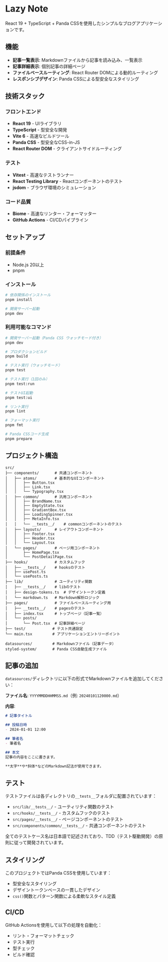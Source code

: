 # Lazy Note

React 19 + TypeScript + Panda CSSを使用したシンプルなブログアプリケーションです。

## 機能

- **記事一覧表示**: Markdownファイルから記事を読み込み、一覧表示
- **記事詳細表示**: 個別記事の詳細ページ
- **ファイルベースルーティング**: React Router DOMによる動的ルーティング
- **レスポンシブデザイン**: Panda CSSによる型安全なスタイリング

## 技術スタック

### フロントエンド

- **React 19** - UIライブラリ
- **TypeScript** - 型安全な開発
- **Vite 6** - 高速なビルドツール
- **Panda CSS** - 型安全なCSS-in-JS
- **React Router DOM** - クライアントサイドルーティング

### テスト

- **Vitest** - 高速なテストランナー
- **React Testing Library** - Reactコンポーネントのテスト
- **jsdom** - ブラウザ環境のシミュレーション

### コード品質

- **Biome** - 高速なリンター・フォーマッター
- **GitHub Actions** - CI/CDパイプライン

## セットアップ

### 前提条件

- Node.js 20以上
- pnpm

### インストール

```bash
# 依存関係のインストール
pnpm install

# 開発サーバー起動
pnpm dev
```

### 利用可能なコマンド

```bash
# 開発サーバー起動（Panda CSS ウォッチモード付き）
pnpm dev

# プロダクションビルド
pnpm build

# テスト実行（ウォッチモード）
pnpm test

# テスト実行（1回のみ）
pnpm test:run

# テストUI起動
pnpm test:ui

# リント実行
pnpm lint

# フォーマット実行
pnpm fmt

# Panda CSSコード生成
pnpm prepare
```

## プロジェクト構造

```
src/
├── components/       # 共通コンポーネント
│   ├── atoms/        # 基本的なUIコンポーネント
│   │   ├── Button.tsx
│   │   ├── Link.tsx
│   │   └── Typography.tsx
│   ├── common/       # 汎用コンポーネント
│   │   ├── BrandName.tsx
│   │   ├── EmptyState.tsx
│   │   ├── GradientBox.tsx
│   │   ├── LoadingSpinner.tsx
│   │   ├── MetaInfo.tsx
│   │   └── __tests__/    # commonコンポーネントのテスト
│   ├── layouts/      # レイアウトコンポーネント
│   │   ├── Footer.tsx
│   │   ├── Header.tsx
│   │   └── Layout.tsx
│   └── pages/        # ページ用コンポーネント
│       ├── HomePage.tsx
│       └── PostDetailPage.tsx
├── hooks/            # カスタムフック
│   ├── __tests__/    # hooksのテスト
│   ├── usePost.ts
│   └── usePosts.ts
├── lib/              # ユーティリティ関数
│   ├── __tests__/    # libのテスト
│   ├── design-tokens.ts  # デザイントークン定義
│   └── markdown.ts   # Markdown解析ロジック
├── pages/            # ファイルベースルーティング用
│   ├── __tests__/    # pagesのテスト
│   ├── index.tsx     # トップページ（記事一覧）
│   └── posts/
│       └── Post.tsx  # 記事詳細ページ
├── test/            # テスト共通設定
└── main.tsx         # アプリケーションエントリーポイント

datasources/         # Markdownファイル（記事データ）
styled-system/       # Panda CSS自動生成ファイル
```

## 記事の追加

`datasources/`ディレクトリに以下の形式でMarkdownファイルを追加してください：

**ファイル名**: `YYYYMMDDHHMMSS.md`（例: `20240101120000.md`）

**内容**:

```markdown
# 記事タイトル

## 投稿日時
- 2024-01-01 12:00

## 筆者名
- 筆者名

## 本文
記事の内容をここに書きます。

**太字**や*斜体*などのMarkdown記法が使用できます。
```

## テスト

テストファイルは各ディレクトリの`__tests__`フォルダに配置されています：

- `src/lib/__tests__/` - ユーティリティ関数のテスト
- `src/hooks/__tests__/` - カスタムフックのテスト
- `src/pages/__tests__/` - ページコンポーネントのテスト
- `src/components/common/__tests__/` - 共通コンポーネントのテスト

全てのテストケース名は日本語で記述されており、TDD（テスト駆動開発）の原則に従って開発されています。

## スタイリング

このプロジェクトではPanda CSSを使用しています：

- 型安全なスタイリング
- デザイントークンベースの一貫したデザイン
- `css()`関数とパターン関数による柔軟なスタイル定義

## CI/CD

GitHub Actionsを使用して以下の処理を自動化：

- リント・フォーマットチェック
- テスト実行
- 型チェック
- ビルド確認
